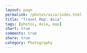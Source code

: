 ```yaml
---
layout: page
permalink: /photos/asia/index.html
title: "Travel Map: Asia"
tags: [photos, Asia, map]
chart: true
comments: true
share: true
category: Photography
---
```



<div id="listdiv" style="width:200px; overflow:auto; height:500px; float:right;"></div>
<div id="mapdiv" style="height: 500px;"></div>            











<script type="text/javascript">
    var map;
    var descriptionBurgundy = 'test';
    // svg path for Flag icon
    var icon = "M9.5,3v10c8,0,8,4,16,4V7C17.5,7,17.5,3,9.5,3z M6.5,29h2V3h-2V29z";

    AmCharts.ready(function() {
        map = new AmCharts.AmMap();
        map.pathToImages = "http://www.ammap.com/lib/3/images/";
        //map.panEventsEnabled = true; // this line enables pinch-zooming and dragging on touch devices
        map.imagesSettings = {
            color:"#000000",
        };
        map.allowClickOnSelectedObject = true
        map.backgroundZoomsToTop = true
        map.areasSettings = {
                    autoZoom: true,
                    color: "#0088cc",
                    selectedColor: "#ffcc00",
                    rollOverColor: "#CC0000",
                    descriptionWindowY: 0,
                    descriptionWindowX: 800,
                    descriptionWindowWidth: 350,
                    descriptionWindowHeight: 450
                };

        map.zoomControl.buttonFillColor = "#0088cc";
        map.zoomControl.buttonRollOverColor= "#ffcc00";

        var dataProvider = {
            mapVar: AmCharts.maps.worldLow,
            zoomLevel: 4,
            zoomLongitude: 110.262958, 
            zoomLatitude:32.527056,
            images: [
                        {
                            svgPath:icon,
                            latitude: 13.7500,
                            longitude: 100.4667,
                            width: 24,
                            height: 24,
                            title: "Chiang Mai, Phuket, & Bangkok",
                            url: "https://www.flickr.com/photos/jtvanlew/collections/72157649188613270/"
                        },
                        {
                            svgPath:icon,
                            latitude: 39.9139,
                            longitude: 116.3917,
                            width: 24,
                            height: 24,
                            title: "Beijing",
                            url: "http://www.flickr.com/photos/jtvanlew/sets/72157628701218815/"
                        },
                        {
                            svgPath:icon,
                            latitude: 32.05,
                            longitude: 118.7667,
                            width: 24,
                            height: 24,
                            title: "Nanjing",
                            url: "http://www.flickr.com/photos/jtvanlew/collections/72157637897569516/"
                        },
                        {
                            svgPath:icon,
                            latitude: 29.65,
                            longitude: 91.1,
                            width: 24,
                            height: 24,
                            title: "Tibet",
                            url: "http://www.flickr.com/photos/jtvanlew/sets/72157624393012924/"
                        },
                        {
                            svgPath:icon,
                            latitude: 31.2,
                            longitude: 121.5,
                            width: 24,
                            height: 24,
                            title: "Shanghai",
                            url: "http://www.flickr.com/photos/jtvanlew/sets/72157628733053801/"
                        },
                        {
                            svgPath:icon,
                            latitude: 31.3,
                            longitude: 120.6,
                            width: 24,
                            height: 24,
                            title: "Suzhou",
                            url: "http://www.flickr.com/photos/jtvanlew/collections/72157637898268663/"
                        },
                        {
                            svgPath:icon,
                            latitude: 32.9,
                            longitude: 119.8,
                            width: 24,
                            height: 24,
                            title: "Towns in the Jiangsu Province",
                            url: "http://www.flickr.com/photos/jtvanlew/sets/72157628731953493/"
                        },
                        {
                            svgPath:icon,
                            latitude: 34.2667,
                            longitude: 108.9,
                            width: 24,
                            height: 24,
                            title: "Xi'an",
                            url: "http://www.flickr.com/photos/jtvanlew/collections/72157637898085464/"
                        },
                        {
                            svgPath:icon,
                            latitude: 34.4833,
                            longitude: 110.0833,
                            width: 24,
                            height: 24,
                            title: "Huashan Mountain",
                            url: "http://www.flickr.com/photos/jtvanlew/sets/72157624392985964/"
                        },
                        {
                            svgPath:icon,
                            latitude: 35.2667,
                            longitude: 108.8,
                            width: 24,
                            height: 24,
                            title: "Baolong Ravine",
                            url: "http://www.flickr.com/photos/jtvanlew/sets/72157624267569893/"
                        },
                        {
                            svgPath:icon,
                            latitude: 25.0667,
                            longitude: 102.6833,
                            width: 24,
                            height: 24,
                            title: "Kunming, Dali, Lijiang, and Baoshang Village",
                            url: "http://www.flickr.com/photos/jtvanlew/collections/72157637896841195/"
                        },
                        {
                            svgPath:icon,
                            latitude: 35.0117,
                            longitude: 135.7683,
                            width: 24,
                            height: 24,
                            title: "Kyoto",
                            url: "https://www.flickr.com/photos/jtvanlew/sets/72157627504638174/"
                        },
                        {
                            svgPath:icon,
                            latitude: 34.6939,
                            longitude: 135.5022,
                            width: 24,
                            height: 24,
                            title: "Osaka",
                            url: "https://www.flickr.com/photos/jtvanlew/sets/72157627504638174/"
                        },
                        {
                            svgPath:icon,
                            latitude: 25.0333,
                            longitude: 121.6333,
                            width: 24,
                            height: 24,
                            title: "Taipei",
                            url: "http://www.flickr.com/photos/jtvanlew/sets/72157624184180487/"
                        },
                        {
                            svgPath:icon,
                            latitude: 22.6333,
                            longitude: 120.2667,
                            width: 24,
                            height: 24,
                            title: "Kaosiung",
                            url: "http://www.flickr.com/photos/jtvanlew/sets/72157624179652395/"
                        },
                        {
                            svgPath:icon,
                            latitude: 22.9833,
                            longitude: 120.1833,
                            width: 24,
                            height: 24,
                            title: "Tainan",
                            url: "http://www.flickr.com/photos/jtvanlew/sets/72157624184150727/"
                        },
                        {
                            svgPath:icon,
                            latitude: 23.9830,
                            longitude: 120.7326,
                            width: 24,
                            height: 24,
                            title: "Caotun",
                            url: "http://www.flickr.com/photos/jtvanlew/sets/72157624179280179/"
                        },
                        {
                            svgPath:icon,
                            latitude: 21.9800,
                            longitude: 120.7970,
                            width: 24,
                            height: 24,
                            title: "Kenting",
                            url: "http://www.flickr.com/photos/jtvanlew/sets/72157624304338448/"
                        },],
            areas:[
                {id:"CN", description: descriptionBurgundy, zoomLevel: 5, },
                {id:"JP", zoomLevel: 10, },
                {id:"TW", },
                {id:"TH", }, ],

                            };
        map.dataProvider = dataProvider;

        map.objectList = new AmCharts.ObjectList("listdiv");
        map.showImagesInList = false;
        map.showAreasInList = true;
        map.write("mapdiv");

    });
</script>
